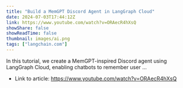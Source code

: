 ```yaml
---
title: "Build a MemGPT Discord Agent in LangGraph Cloud"
date: 2024-07-03T17:44:12Z
link: https://www.youtube.com/watch?v=ORAecR4hXsQ
showShare: false
showReadTime: false
thumbnail: images/ai.png
tags: ["langchain.com"]
---
```

In this tutorial, we create a MemGPT-inspired Discord agent using LangGraph Cloud, enabling chatbots to remember user ...

- Link to article: https://www.youtube.com/watch?v=ORAecR4hXsQ